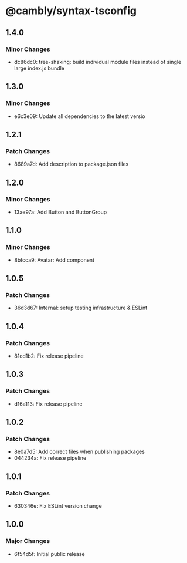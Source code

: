 # @cambly/syntax-tsconfig

## 1.4.0

### Minor Changes

- dc86dc0: tree-shaking: build individual module files instead of single large index.js bundle

## 1.3.0

### Minor Changes

- e6c3e09: Update all dependencies to the latest versio

## 1.2.1

### Patch Changes

- 8689a7d: Add description to package.json files

## 1.2.0

### Minor Changes

- 13ae97a: Add Button and ButtonGroup

## 1.1.0

### Minor Changes

- 8bfcca9: Avatar: Add component

## 1.0.5

### Patch Changes

- 36d3d67: Internal: setup testing infrastructure & ESLint

## 1.0.4

### Patch Changes

- 81cd1b2: Fix release pipeline

## 1.0.3

### Patch Changes

- d16a113: Fix release pipeline

## 1.0.2

### Patch Changes

- 8e0a7d5: Add correct files when publishing packages
- 044234a: Fix release pipeline

## 1.0.1

### Patch Changes

- 630346e: Fix ESLint version change

## 1.0.0

### Major Changes

- 6f54d5f: Initial public release
